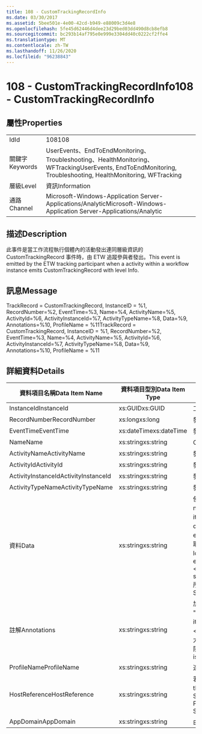 ```yaml
---
title: 108 - CustomTrackingRecordInfo
ms.date: 03/30/2017
ms.assetid: 5bee501e-4e00-42cd-b949-e88009c3d4e8
ms.openlocfilehash: 5fe45d62446d4dee23d29bed03dd490d8cb8efb8
ms.sourcegitcommit: bc293b14af795e0e999e3304dd40c0222cf2ffe4
ms.translationtype: MT
ms.contentlocale: zh-TW
ms.lasthandoff: 11/26/2020
ms.locfileid: "96238843"
---
```

# <a name="108---customtrackingrecordinfo"></a><span data-ttu-id="96465-102">108 - CustomTrackingRecordInfo</span><span class="sxs-lookup"><span data-stu-id="96465-102">108 - CustomTrackingRecordInfo</span></span>

## <a name="properties"></a><span data-ttu-id="96465-103">屬性</span><span class="sxs-lookup"><span data-stu-id="96465-103">Properties</span></span>  
  
|||  
|-|-|  
|<span data-ttu-id="96465-104">Id</span><span class="sxs-lookup"><span data-stu-id="96465-104">Id</span></span>|<span data-ttu-id="96465-105">108</span><span class="sxs-lookup"><span data-stu-id="96465-105">108</span></span>|  
|<span data-ttu-id="96465-106">關鍵字</span><span class="sxs-lookup"><span data-stu-id="96465-106">Keywords</span></span>|<span data-ttu-id="96465-107">UserEvents、EndToEndMonitoring、Troubleshooting、HealthMonitoring、WFTracking</span><span class="sxs-lookup"><span data-stu-id="96465-107">UserEvents, EndToEndMonitoring, Troubleshooting, HealthMonitoring, WFTracking</span></span>|  
|<span data-ttu-id="96465-108">層級</span><span class="sxs-lookup"><span data-stu-id="96465-108">Level</span></span>|<span data-ttu-id="96465-109">資訊</span><span class="sxs-lookup"><span data-stu-id="96465-109">Information</span></span>|  
|<span data-ttu-id="96465-110">通路</span><span class="sxs-lookup"><span data-stu-id="96465-110">Channel</span></span>|<span data-ttu-id="96465-111">Microsoft-Windows-Application Server-Applications/Analytic</span><span class="sxs-lookup"><span data-stu-id="96465-111">Microsoft-Windows-Application Server-Applications/Analytic</span></span>|  
  
## <a name="description"></a><span data-ttu-id="96465-112">描述</span><span class="sxs-lookup"><span data-stu-id="96465-112">Description</span></span>  

 <span data-ttu-id="96465-113">此事件是當工作流程執行個體內的活動發出連同層級資訊的 CustomTrackingRecord 事件時，由 ETW 追蹤參與者發出。</span><span class="sxs-lookup"><span data-stu-id="96465-113">This event is emitted by the ETW tracking participant when a activity within a workflow instance emits CustomTrackingRecord with level Info.</span></span>  
  
## <a name="message"></a><span data-ttu-id="96465-114">訊息</span><span class="sxs-lookup"><span data-stu-id="96465-114">Message</span></span>  

 <span data-ttu-id="96465-115">TrackRecord = CustomTrackingRecord, InstanceID = %1, RecordNumber=%2, EventTime=%3, Name=%4, ActivityName=%5, ActivityId=%6, ActivityInstanceId=%7, ActivityTypeName=%8, Data=%9, Annotations=%10, ProfileName = %11</span><span class="sxs-lookup"><span data-stu-id="96465-115">TrackRecord = CustomTrackingRecord, InstanceID = %1, RecordNumber=%2, EventTime=%3,  Name=%4, ActivityName=%5, ActivityId=%6, ActivityInstanceId=%7, ActivityTypeName=%8, Data=%9, Annotations=%10, ProfileName = %11</span></span>  
  
## <a name="details"></a><span data-ttu-id="96465-116">詳細資料</span><span class="sxs-lookup"><span data-stu-id="96465-116">Details</span></span>  
  
|<span data-ttu-id="96465-117">資料項目名稱</span><span class="sxs-lookup"><span data-stu-id="96465-117">Data Item Name</span></span>|<span data-ttu-id="96465-118">資料項目型別</span><span class="sxs-lookup"><span data-stu-id="96465-118">Data Item Type</span></span>|<span data-ttu-id="96465-119">描述</span><span class="sxs-lookup"><span data-stu-id="96465-119">Description</span></span>|  
|--------------------|--------------------|-----------------|  
|<span data-ttu-id="96465-120">InstanceId</span><span class="sxs-lookup"><span data-stu-id="96465-120">InstanceId</span></span>|<span data-ttu-id="96465-121">xs:GUID</span><span class="sxs-lookup"><span data-stu-id="96465-121">xs:GUID</span></span>|<span data-ttu-id="96465-122">工作流程的執行個體 ID。</span><span class="sxs-lookup"><span data-stu-id="96465-122">The instance id for the workflow</span></span>|  
|<span data-ttu-id="96465-123">RecordNumber</span><span class="sxs-lookup"><span data-stu-id="96465-123">RecordNumber</span></span>|<span data-ttu-id="96465-124">xs:long</span><span class="sxs-lookup"><span data-stu-id="96465-124">xs:long</span></span>|<span data-ttu-id="96465-125">發出之記錄的序號。</span><span class="sxs-lookup"><span data-stu-id="96465-125">The sequence number of the emitted record</span></span>|  
|<span data-ttu-id="96465-126">EventTime</span><span class="sxs-lookup"><span data-stu-id="96465-126">EventTime</span></span>|<span data-ttu-id="96465-127">xs:dateTime</span><span class="sxs-lookup"><span data-stu-id="96465-127">xs:dateTime</span></span>|<span data-ttu-id="96465-128">發出事件時的 UTC 時間。</span><span class="sxs-lookup"><span data-stu-id="96465-128">The time in UTC when the event was emitted</span></span>|  
|<span data-ttu-id="96465-129">Name</span><span class="sxs-lookup"><span data-stu-id="96465-129">Name</span></span>|<span data-ttu-id="96465-130">xs:string</span><span class="sxs-lookup"><span data-stu-id="96465-130">xs:string</span></span>|<span data-ttu-id="96465-131">CustomTrackingRecord 的名稱。</span><span class="sxs-lookup"><span data-stu-id="96465-131">The name of the CustomTrackingRecord</span></span>|  
|<span data-ttu-id="96465-132">ActivityName</span><span class="sxs-lookup"><span data-stu-id="96465-132">ActivityName</span></span>|<span data-ttu-id="96465-133">xs:string</span><span class="sxs-lookup"><span data-stu-id="96465-133">xs:string</span></span>|<span data-ttu-id="96465-134">發出 CustomTrackingRecord 的活動名稱。</span><span class="sxs-lookup"><span data-stu-id="96465-134">The name of the activity that emitted the CustomTrackingRecord</span></span>|  
|<span data-ttu-id="96465-135">ActivityId</span><span class="sxs-lookup"><span data-stu-id="96465-135">ActivityId</span></span>|<span data-ttu-id="96465-136">xs:string</span><span class="sxs-lookup"><span data-stu-id="96465-136">xs:string</span></span>|<span data-ttu-id="96465-137">發出 CustomTrackingRecord 的活動 ID。</span><span class="sxs-lookup"><span data-stu-id="96465-137">The id of the activity that emitted the CustomTrackingRecord</span></span>|  
|<span data-ttu-id="96465-138">ActivityInstanceId</span><span class="sxs-lookup"><span data-stu-id="96465-138">ActivityInstanceId</span></span>|<span data-ttu-id="96465-139">xs:string</span><span class="sxs-lookup"><span data-stu-id="96465-139">xs:string</span></span>|<span data-ttu-id="96465-140">發出 CustomTrackingRecord 的活動執行個體 ID。</span><span class="sxs-lookup"><span data-stu-id="96465-140">The instance id of the activity that emitted the CustomTrackingRecord</span></span>|  
|<span data-ttu-id="96465-141">ActivityTypeName</span><span class="sxs-lookup"><span data-stu-id="96465-141">ActivityTypeName</span></span>|<span data-ttu-id="96465-142">xs:string</span><span class="sxs-lookup"><span data-stu-id="96465-142">xs:string</span></span>|<span data-ttu-id="96465-143">發出 CustomTrackingRecord 的活動名稱。</span><span class="sxs-lookup"><span data-stu-id="96465-143">The name of the activity that emitted the CustomTrackingRecord</span></span>|  
|<span data-ttu-id="96465-144">資料</span><span class="sxs-lookup"><span data-stu-id="96465-144">Data</span></span>|<span data-ttu-id="96465-145">xs:string</span><span class="sxs-lookup"><span data-stu-id="96465-145">xs:string</span></span>|<span data-ttu-id="96465-146">使用此事件所追蹤的資料。</span><span class="sxs-lookup"><span data-stu-id="96465-146">The data that was tracked with this event.</span></span>  <span data-ttu-id="96465-147">這些值會以 dataValue 格式儲存在 xml 元素中 \<items> \< item  name = "dataName" type="System.String"> \</item> \</items> 。</span><span class="sxs-lookup"><span data-stu-id="96465-147">The values are stored in an xml element in the format \<items>\< item  name = "dataName" type="System.String">dataValue\</item>\</items>.</span></span>  <span data-ttu-id="96465-148">如果未追蹤任何資料，則字串會包含 \<items/> 。</span><span class="sxs-lookup"><span data-stu-id="96465-148">If no data was tracked then the string contains \<items/>.</span></span> <span data-ttu-id="96465-149">ETW 事件大小會受到 ETW 緩衝區大小或 ETW 事件的最大承載所限制。</span><span class="sxs-lookup"><span data-stu-id="96465-149">The ETW event size is limited by the ETW buffer size or the max payload for an ETW event.</span></span> <span data-ttu-id="96465-150">如果事件大小超過 ETW 限制，則會捨棄注釋並以 ... 取代資料值來截斷事件。 \<items> \</items> 下列類型會以 ToString 所傳回的值儲存為其值 ( # A1;string、char、bool、int、short、long、uint、ushort、ulong、System. Single、float、double、System.object、system.string、System.object。</span><span class="sxs-lookup"><span data-stu-id="96465-150">If the size of the event exceeds the ETW limits, then the event is truncated by dropping the annotations and replacing the data value with \<items>...\</items>.  The following types are stored as their value as returned by ToString(); string,char,bool,int,short,long,uint,ushort,ulong,System.Single,float,double,System.Guid,System.DateTimeOffset,System.DateTime.</span></span>  <span data-ttu-id="96465-151">所有其他的型別會使用 System.Runtime.Serialization.NetDataContractSerializer 序列化。</span><span class="sxs-lookup"><span data-stu-id="96465-151">All other types are serialized using System.Runtime.Serialization.NetDataContractSerializer.</span></span>|  
|<span data-ttu-id="96465-152">註解</span><span class="sxs-lookup"><span data-stu-id="96465-152">Annotations</span></span>|<span data-ttu-id="96465-153">xs:string</span><span class="sxs-lookup"><span data-stu-id="96465-153">xs:string</span></span>|<span data-ttu-id="96465-154">加入至此事件中的附註。</span><span class="sxs-lookup"><span data-stu-id="96465-154">The annotations that were added to this event.</span></span>  <span data-ttu-id="96465-155">這些值會以 a 格式儲存在 xml 元素中 \<items> \< item  name = "annotationName" type="System.String"> \</item> \</items> 。</span><span class="sxs-lookup"><span data-stu-id="96465-155">The values are stored in an xml element in the format \<items>\< item  name = "annotationName" type="System.String">annotationValue\</item>\</items>.</span></span>  <span data-ttu-id="96465-156">如果未指定任何批註，則字串會包含 \<items/> 。</span><span class="sxs-lookup"><span data-stu-id="96465-156">If no annotations are specified then the string contains \<items/>.</span></span> <span data-ttu-id="96465-157">ETW 事件大小會受到 ETW 緩衝區大小或 ETW 事件的最大承載所限制。</span><span class="sxs-lookup"><span data-stu-id="96465-157">The ETW event size is limited by the ETW buffer size or the max payload for an ETW event.</span></span> <span data-ttu-id="96465-158">如果事件大小超過 ETW 限制，則會捨棄注釋並以 ... 取代注釋值來截斷事件。 \<items> \</items></span><span class="sxs-lookup"><span data-stu-id="96465-158">If the size of the event exceeds the ETW limits, then the event is truncated by dropping the annotations and replacing the annotation value with \<items>...\</items>.</span></span>|  
|<span data-ttu-id="96465-159">ProfileName</span><span class="sxs-lookup"><span data-stu-id="96465-159">ProfileName</span></span>|<span data-ttu-id="96465-160">xs:string</span><span class="sxs-lookup"><span data-stu-id="96465-160">xs:string</span></span>|<span data-ttu-id="96465-161">造成發送這個事件的名稱或追蹤設定檔。</span><span class="sxs-lookup"><span data-stu-id="96465-161">The name or the tracking profile that resulted in this event being emitted</span></span>|  
|<span data-ttu-id="96465-162">HostReference</span><span class="sxs-lookup"><span data-stu-id="96465-162">HostReference</span></span>|<span data-ttu-id="96465-163">xs:string</span><span class="sxs-lookup"><span data-stu-id="96465-163">xs:string</span></span>|<span data-ttu-id="96465-164">若為 Web 主控服務，此欄位會唯一識別 Web 階層架構中的服務。</span><span class="sxs-lookup"><span data-stu-id="96465-164">For web hosted services, this field uniquely identifies the service in the web hierarchy.</span></span>  <span data-ttu-id="96465-165">其格式定義為 ' Web Site Name Application Virtual Path&#124;Service Virtual Path&#124;ServiceName ' 範例： ' Default Web Site/CalculatorApplication&#124;/CalculatorService.svc&#124;CalculatorService '</span><span class="sxs-lookup"><span data-stu-id="96465-165">Its format is defined as 'Web Site Name Application Virtual Path&#124;Service Virtual Path&#124;ServiceName' Example: 'Default Web Site/CalculatorApplication&#124;/CalculatorService.svc&#124;CalculatorService'</span></span>|  
|<span data-ttu-id="96465-166">AppDomain</span><span class="sxs-lookup"><span data-stu-id="96465-166">AppDomain</span></span>|<span data-ttu-id="96465-167">xs:string</span><span class="sxs-lookup"><span data-stu-id="96465-167">xs:string</span></span>|<span data-ttu-id="96465-168">由 AppDomain.CurrentDomain.FriendlyName 傳回的字串。</span><span class="sxs-lookup"><span data-stu-id="96465-168">The string returned by AppDomain.CurrentDomain.FriendlyName.</span></span>|
